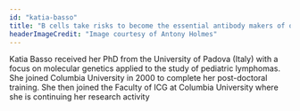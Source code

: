 ```yaml
---
id: "katia-basso"
title: "B cells take risks to become the essential antibody makers of our immune system: lymphomagenesis takes advantage of their risky behaviors."
headerImageCredit: "Image courtesy of Antony Holmes"
---
```


Katia Basso received her PhD from the University of Padova (Italy) with a focus on molecular genetics applied to the study of pediatric lymphomas. She joined Columbia University in 2000 to complete her post-doctoral training. She then joined the Faculty of ICG at Columbia University where she is continuing her research activity
